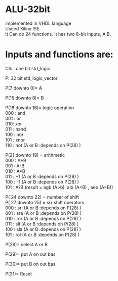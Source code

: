 # ALU-32bit
implemented in VHDL language\
Useed Xilinx ISE\
It Can do 24 functions. It has two 8-bit inputs, A,B. 

# Inputs and functions are:
Clk : one bit std_logic

P: 32 bit std_logic_vector

P(7 downto 0)= A

P(15 downto 8)= B

P(18 downto 16)= logic operation \
000 : and\
001 : or\
010: xor\
011 : nand\
100 : nor\
101 : xnor\
110 : not (A or B :depends on P(28) )

P(21 downto 19) = arithmetic\
000 : A+B\
001 : A-B\
010 : A*B\
011 : +1 (A or B :depends on P(28) )\
100 : -1 (A or B :depends on P(28) )\
101 : A?B (result = agb (A>b), alb (A<B) , aeb (A=B))

P( 24 downto 22) = number of shift\
P( 27 downto 25) = six shift operators\
000 : srl (A or B :depends on P(28) )\
001 : sra (A or B :depends on P(28) )\
010 : ror (A or B :depends on P(28) )\
011 : sll (A or B :depends on P(28) )\
100 : sla (A or B :depends on P(28) )\
101 : rol (A or B :depends on P(28) )

P(28)= select A or B

P(29)= put A on out bas

P(30)= put B on out bas

P(31)= Reset
